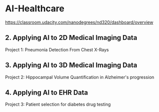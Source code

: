 # AI-Healthcare
https://classroom.udacity.com/nanodegrees/nd320/dashboard/overview

## 2. Applying AI to 2D Medical Imaging Data
Project 1: Pneumonia Detection From Chest X-Rays

## 3. Applying AI to 3D Medical Imaging Data

Project 2: Hippocampal Volume Quantification in Alzheimer's progression

## 4. Applying AI to EHR Data

Project 3: Patient selection for diabetes drug testing